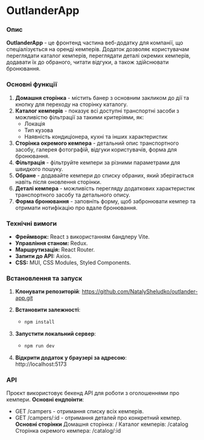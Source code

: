 # OutlanderApp

### Опис
**OutlanderApp** - це фронтенд частина веб-додатку для компанії, що спеціалізується на оренді кемперів. Додаток дозволяє користувачам переглядати каталог кемперів, переглядати деталі окремих кемперів, додавати їх до обраного, читати відгуки, а також здійснювати бронювання.

### Основні функції
1. **Домашня сторінка** - містить банер з основним закликом до дії та кнопку для переходу на сторінку каталогу.
2. **Каталог кемперів** - показує всі доступні транспортні засоби з можливістю фільтрації за такими критеріями, як:
   - Локація
   - Тип кузова
   - Наявність кондиціонера, кухні та інших характеристик
3. **Сторінка окремого кемпера** - детальний опис транспортного засобу, галерея фотографій, відгуки користувачів, форма для бронювання.
4. **Фільтрація** - фільтруйте кемпери за різними параметрами для швидкого пошуку.
5. **Обране** - додавайте кемпери до списку обраних, який зберігається навіть після оновлення сторінки.
6. **Деталі кемпера** - можливість перегляду додаткових характеристик транспортного засобу та детального опису.
7. **Форма бронювання** - заповніть форму, щоб забронювати кемпер та отримати нотифікацію про вдале бронювання.

### Технічні вимоги
- **Фреймворк:** React з використанням бандлеру Vite.
- **Управління станом:** Redux.
- **Маршрутизація:** React Router.
- **Запити до API:** Axios.
- **CSS:** MUI, CSS Modules, Styled Components.
  
### Встановлення та запуск
1. **Клонувати репозиторій**:
   https://github.com/NatalySheludko/outlander-app.git

2. **Встановити залежності**:
   - ```bash 
	 npm install

3. **Запустити локальний сервер**:
   - ```bash
	 npm run dev

4. **Відкрити додаток у браузері за адресою**:   		
   http://localhost:5173

### API
Проєкт використовує бекенд API для роботи з оголошеннями про кемпери. 
**Основні ендпоінти**:
 - GET /campers - отримання списку всіх кемперів.
 - GET /campers/:id - отримання деталей про конкретний кемпер.
**Основні сторінки**
Домашня сторінка: /
Каталог кемперів: /catalog
Сторінка окремого кемпера: /catalog/:id
